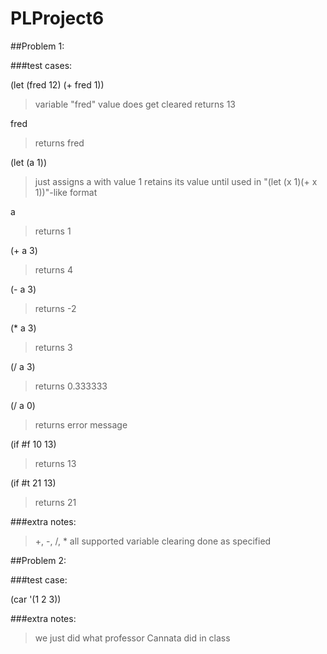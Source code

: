 # PLProject6

##Problem 1:

###test cases:

(let (fred 12) (+ fred 1))
> variable "fred" value does get cleared
> returns 13

fred
> returns fred

(let (a 1))
> just assigns a with value 1
> retains its value until used in "(let (x 1)(+ x 1))"-like format

a
> returns 1

(+ a 3)
> returns 4

(- a 3)
> returns -2

(* a 3)
> returns 3

(/ a 3)
> returns 0.333333

(/ a 0)
> returns error message

(if #f 10 13)
> returns 13

(if #t 21 13)
> returns 21

###extra notes:
> +, -, /, * all supported
> variable clearing done as specified

##Problem 2:

###test case:

(car '(1 2 3))

###extra notes:
> we just did what professor Cannata did in class
